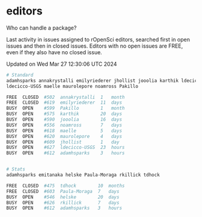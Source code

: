 # editors

Who can handle a package?

Last activity in issues assigned to rOpenSci editors, searched first in open
issues and then in closed issues. Editors with no open issues are FREE, even if
they also have no closed issue.


Updated on Wed Mar 27 12:30:06 UTC 2024

```bash
# Standard
adamhsparks annakrystalli emilyriederer jhollist jooolia karthik ldecicco
ldecicco-USGS maelle maurolepore noamross Pakillo

FREE  CLOSED  #502  annakrystalli  1   month
FREE  CLOSED  #619  emilyriederer  11  days
BUSY  OPEN    #599  Pakillo        1   month
BUSY  OPEN    #575  karthik        20  days
BUSY  OPEN    #590  jooolia        16  days
BUSY  OPEN    #556  noamross       7   days
BUSY  OPEN    #618  maelle         5   days
BUSY  OPEN    #620  maurolepore    4   days
BUSY  OPEN    #609  jhollist       1   day
BUSY  OPEN    #627  ldecicco-USGS  23  hours
BUSY  OPEN    #612  adamhsparks    3   hours


# Stats
adamhsparks emitanaka helske Paula-Moraga rkillick tdhock

FREE  CLOSED  #475  tdhock        10  months
FREE  CLOSED  #603  Paula-Moraga  7   days
BUSY  OPEN    #546  helske        20  days
BUSY  OPEN    #626  rkillick      7   days
BUSY  OPEN    #612  adamhsparks   3   hours
```
